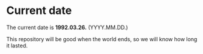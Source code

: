 # Current date

The current date is **1992.03.26.** (YYYY.MM.DD.)

This repository will be good when the world ends, so we will know how long it lasted.
